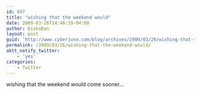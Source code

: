 ```yaml
---
id: 897
title: "wishing that the weekend would"
date: 2009-03-26T14:48:19-04:00
author: DizkoDan
layout: post
guid: 'http://www.cyberjunx.com/blog/archives/2009/03/26/wishing-that-the-weekend-would/'
permalink: /2009/03/26/wishing-that-the-weekend-would/
aktt_notify_twitter:
    - 'yes'
categories:
    - Twitter
---
```


wishing that the weekend would come sooner…